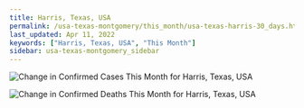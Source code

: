 ```yaml
---
title: Harris, Texas, USA
permalink: /usa-texas-montgomery/this_month/usa-texas-harris-30_days.html
last_updated: Apr 11, 2022
keywords: ["Harris, Texas, USA", "This Month"]
sidebar: usa-texas-montgomery_sidebar
---
```


![Change in Confirmed Cases This Month for Harris, Texas, USA](/covid_tracker/images/graphs/usa-texas-harris-delta_confirmed-30_days_graph.png)

![Change in Confirmed Deaths This Month for Harris, Texas, USA](/covid_tracker/images/graphs/usa-texas-harris-delta_deaths-30_days_graph.png)
